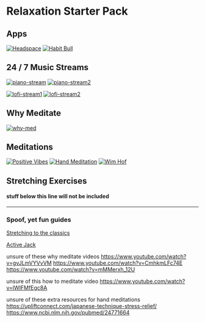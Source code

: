 # Relaxation Starter Pack

## Apps
  [![Headspace](https://i.imgur.com/ffxfgh4.png)](https://www.headspace.com/)
  [![Habit Bull](https://i.imgur.com/jsTDCFj.png)](http://www.habitbull.com/)

## 24 / 7 Music Streams
  [![piano-stream](https://i.imgur.com/Y2HEL6n.gif)](https://www.youtube.com/watch?v=NuIAYHVeFYs)
  [![piano-stream2](https://i.imgur.com/mZIiNyz.gif)](https://www.youtube.com/watch?v=y7e-GC6oGhg)

  [![lofi-stream1](https://i.imgur.com/SAbcfcU.jpg)](https://www.youtube.com/watch?v=LsBrT6vbQa8)
  [![lofi-stream2](https://i.imgur.com/xaoatfu.jpg)](https://www.youtube.com/watch?v=jgMfYgsRvQ8)

## Why Meditate
  [![why-med](https://i.imgur.com/8tahiC3.png)](https://www.youtube.com/watch?v=Aw71zanwMnY)

## Meditations
  [![Positive Vibes](https://i.imgur.com/vqUiqMs.jpg)](https://www.youtube.com/watch?v=KCgVHFk3-lM)
  [![Hand Meditation](https://i.imgur.com/dHGiHhN.jpg)](https://www.youtube.com/watch?v=m3-O7gPsQK0)
  [![Wim Hof](https://i.imgur.com/ZmLXocP.jpg)](https://www.youtube.com/watch?v=LU6Oi80n5J4)

## Stretching Exercises

#### stuff below this line will not be included
----
### Spoof, yet fun guides
  [Stretching to the classics](https://www.youtube.com/watch?v=m8YU6IzPlJ0)

  [Active Jack](https://youtu.be/7JqaF4oAuOY?t=31s)

unsure of these why meditate videos
https://www.youtube.com/watch?v=gvJLmVYVvVM
https://www.youtube.com/watch?v=CmhkmLFc74E
https://www.youtube.com/watch?v=mMMerxh_12U

unsure of this how to meditate video
https://www.youtube.com/watch?v=lWIFMfEgc8A

unsure of these extra resources for hand meditations
https://upliftconnect.com/japanese-technique-stress-relief/
https://www.ncbi.nlm.nih.gov/pubmed/24771664
